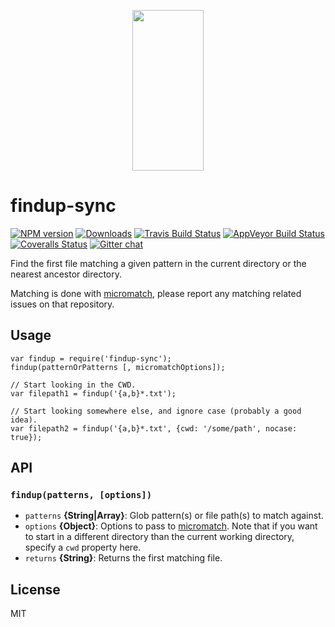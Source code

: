 <p align="center">
  <a href="http://gulpjs.com">
    <img height="257" width="114" src="https://raw.githubusercontent.com/gulpjs/artwork/master/gulp-2x.png">
  </a>
</p>

<h1 id="findup-sync">findup-sync</h1>

<p><a href="https://www.npmjs.com/package/findup-sync"><img src="http://img.shields.io/npm/v/findup-sync.svg" alt="NPM version" /></a> <a href="https://www.npmjs.com/package/findup-sync"><img src="http://img.shields.io/npm/dm/findup-sync.svg" alt="Downloads" /></a> <a href="https://travis-ci.org/gulpjs/findup-sync"><img src="http://img.shields.io/travis/gulpjs/findup-sync.svg?label=travis-ci" alt="Travis Build Status" /></a> <a href="https://ci.appveyor.com/project/gulpjs/findup-sync"><img src="https://img.shields.io/appveyor/ci/gulpjs/findup-sync.svg?label=appveyor" alt="AppVeyor Build Status" /></a> <a href="https://coveralls.io/r/gulpjs/findup-sync"><img src="http://img.shields.io/coveralls/gulpjs/findup-sync/master.svg" alt="Coveralls Status" /></a> <a href="https://gitter.im/gulpjs/gulp"><img src="https://badges.gitter.im/gulpjs/gulp.svg" alt="Gitter chat" /></a></p>

<p>Find the first file matching a given pattern in the current directory or the nearest ancestor directory.</p>

<p>Matching is done with <a href="http://github.com/jonschlinkert/micromatch">micromatch</a>, please report any matching related issues on that repository.</p>

<h2 id="usage">Usage</h2>

<pre><code class="js">var findup = require('findup-sync');
findup(patternOrPatterns [, micromatchOptions]);

// Start looking in the CWD.
var filepath1 = findup('{a,b}*.txt');

// Start looking somewhere else, and ignore case (probably a good idea).
var filepath2 = findup('{a,b}*.txt', {cwd: '/some/path', nocase: true});
</code></pre>

<h2 id="api">API</h2>

<h3 id="%60finduppatterns%2C-options%60"><code>findup(patterns, [options])</code></h3>

<ul>
<li><code>patterns</code> <strong>{String|Array}</strong>: Glob pattern(s) or file path(s) to match against.</li>
<li><code>options</code> <strong>{Object}</strong>: Options to pass to <a href="http://github.com/jonschlinkert/micromatch">micromatch</a>. Note that if you want to start in a different directory than the current working directory, specify a <code>cwd</code> property here.</li>
<li><code>returns</code> <strong>{String}</strong>: Returns the first matching file.</li>
</ul>

<h2 id="license">License</h2>

<p>MIT</p>
